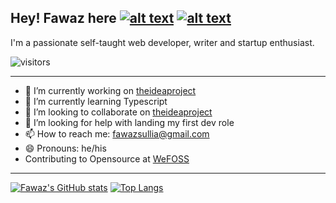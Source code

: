 ## Hey! Fawaz here [![alt text][1.1]][1] [![alt text][6.1]][6]

I'm a passionate self-taught web developer, writer and startup enthusiast. 

![visitors](https://visitor-badge.glitch.me/badge?page_id=fsullia13)

***
<!-- Please don't remove this: Grab your social icons from https://github.com/carlsednaoui/gitsocial -->

<!-- display the social media buttons in your README -->




<!-- links to social media icons -->
<!-- no need to change these -->

<!-- icons with padding -->

[1.1]: http://i.imgur.com/tXSoThF.png (twitter icon with padding)
[6.1]: http://i.imgur.com/0o48UoR.png (github icon with padding)




<!-- links to your social media accounts -->
<!-- update these accordingly -->

[1]: http://www.twitter.com/realfawazsullia
[6]: http://www.github.com/fawazsullia


- 🔭 I’m currently working on [theideaproject](https://github.com/fawazsullia/the-idea-project)
- 🌱 I’m currently learning Typescript
- 👯 I’m looking to collaborate on [theideaproject](https://github.com/fawazsullia/the-idea-project)
- 🤔 I’m looking for help with landing my first dev role
- 📫 How to reach me: fawazsullia@gmail.com
- 😄 Pronouns: he/his
- Contributing to Opensource at [WeFOSS](https://github.com/WE-FOSS)

***

[![Fawaz's GitHub stats](https://github-readme-stats.vercel.app/api?username=fawazsullia&show_icons=true&theme=dracula)](https://github.com/fawazsullia/github-readme-stats) [![Top Langs](https://github-readme-stats.vercel.app/api/top-langs/?username=fawazsullia&layout=compact)](https://github.com/fawazsullia/github-readme-stats)



